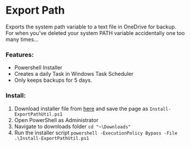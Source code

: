 # Export Path

Exports the system path variable to a text file in OneDrive for backup.<br>
For when you've deleted your system PATH variable accidentally one too many times...

### Features:
- Powershell Installer
- Creates a daily Task in Windows Task Scheduler
- Only keeps backups for 5 days.

### Install:

1. Download installer file from [here](https://github.com/jasperalani/Export-Path/releases/download/v1.0/Install-ExportPathUtil.ps1) and save the page as `Install-ExportPathUtil.ps1`
2. Open PowerShell as Administrator
3. Navigate to downloads folder `cd "~\Downloads"`
4. Run the installer script `powershell -ExecutionPolicy Bypass -File .\Install-ExportPathUtil.ps1`
